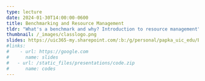 ```yaml
---
type: lecture
date: 2024-01-30T14:00:00-0600
title: Benchmarking and Resource Management
tldr: "What's a benchmark and why? Introduction to resource management"
thumbnail: /_images/classlogo.png
slides: https://uic365-my.sharepoint.com/:b:/g/personal/papka_uic_edu/EcKqiaTrH5pGine4yEMV2pcBRkp0LOINNxZ3mA4GoK1pNQ?e=d1or91
#links: 
#    - url: https://google.com
#      name: slides
#   - url: /static_files/presentations/code.zip
#      name: codes
---
```

